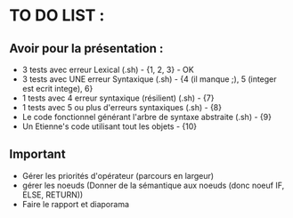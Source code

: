 # TO DO LIST :

## Avoir pour la présentation :

- 3 tests avec erreur Lexical (.sh) - {1, 2, 3} - OK
- 3 tests avec UNE erreur Syntaxique (.sh) - {4 (il manque ;), 5 (integer est ecrit intege), 6}  
- 1 tests avec 4 erreur syntaxique (résilient) (.sh) - {7}
- 1 tests avec 5 ou plus d'erreurs syntaxiques (.sh) - {8}
- Le code fonctionnel générant l'arbre de syntaxe abstraite (.sh) - {9}
- Un Etienne's code utilisant tout les objets - {10}

## Important

- Gérer les priorités d'opérateur (parcours en largeur)
- gérer les noeuds (Donner de la sémantique aux noeuds (donc noeuf IF, ELSE, RETURN))
- Faire le rapport et diaporama

